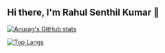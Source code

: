 ## Hi there, I'm Rahul Senthil Kumar 👋

[![Anurag's GitHub stats](https://github-readme-stats.vercel.app/api?username=Rahul6700)](https://github.com/Rahul6700/github-readme-stats)

[![Top Langs](https://github-readme-stats.vercel.app/api/top-langs/?username=Rahul6700&layout=donut)](https://github.com/Rahul6700/github-readme-stats)

<!--
**Rahul6700/Rahul6700** is a ✨ _special_ ✨ repository because its `README.md` (this file) appears on your GitHub profile.

Here are some ideas to get you started:

- 🔭 I’m currently working on ...
- 🌱 I’m currently learning ...
- 👯 I’m looking to collaborate on ...
- 🤔 I’m looking for help with ...
- 💬 Ask me about ...
- 📫 How to reach me: ...
- 😄 Pronouns: ...
- ⚡ Fun fact: ...
-->
